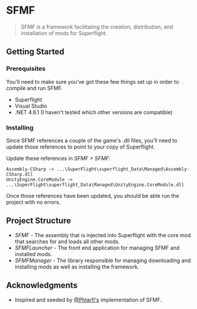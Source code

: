 # SFMF

> SFMF is a framework facilitating the creation, distribution, and installation of mods for Superflight.

## Getting Started

### Prerequisites

You'll need to make sure you've got these few things set up in order to compile and run SFMF.

- Superflight
- Visual Studio
- .NET 4.6.1 (I haven't tested which other versions are compatible)

### Installing

Since SFMF references a couple of the game's .dll files, you'll need to update those references to point to your copy of Superflight.

Update these references in _SFMF > SFMF_:

```
Assembly-CSharp -> ...\SuperFlight\superflight_Data\Managed\Assembly-CSharp.dll
UnityEngine.CoreModule -> ...\SuperFlight\superflight_Data\Managed\UnityEngine.CoreModule.dll
```

Once those references have been updated, you should be able run the project with no errors.

## Project Structure

- _SFMF_ - The assembly that is injected into Superflight with the core mod that searches for and loads all other mods.
- _SFMFLauncher_ - The front end application for managing SFMF and installed mods.
- _SFMFManager_ - The library responsible for managing downloading and installing mods as well as installing the framework.

## Acknowledgments

- Inspired and seeded by [@Phlarfl's](https://github.com/Phlarfl) implementation of SFMF.
